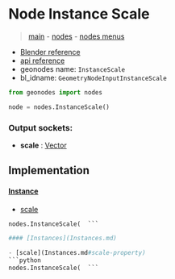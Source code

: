 # Node Instance Scale

> [main](../structure.md) - [nodes](nodes.md) - [nodes menus](nodes_menus.md)

- [Blender reference](https://docs.blender.org/manual/en/latest/modeling/geometry_nodes/instances/instance_scale.html)
- [api reference](https://docs.blender.org/api/current/bpy.types.GeometryNodeInputInstanceScale.html)
- geonodes name: `InstanceScale`
- bl_idname: `GeometryNodeInputInstanceScale`

```python
from geonodes import nodes

node = nodes.InstanceScale()
```

### Output sockets:

- **scale** : [Vector](Vector.md)

## Implementation

#### [Instance](Instance.md)

 - [scale](Instance.md#scale-property)
  ```python
  nodes.InstanceScale(  ```

#### [Instances](Instances.md)

 - [scale](Instances.md#scale-property)
  ```python
  nodes.InstanceScale(  ```

